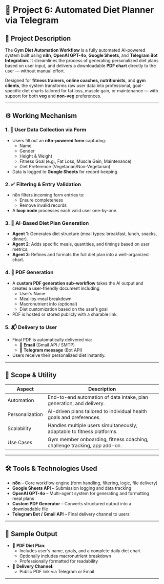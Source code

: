 # 🥗 Project 6: Automated Diet Planner via Telegram

## 📌 Project Description

The **Gym Diet Automation Workflow** is a fully automated AI-powered system built using **n8n**, **OpenAI GPT-4o**, **Google Sheets**, and **Telegram Bot Integration**. It streamlines the process of generating personalized diet plans based on user input, and delivers a downloadable **PDF chart** directly to the user — without manual effort.

Designed for **fitness trainers, online coaches, nutritionists**, and **gym clients**, the system transforms raw user data into professional, goal-specific diet charts tailored for fat loss, muscle gain, or maintenance — with support for both **veg** and **non-veg** preferences.

---

## ⚙️ Working Mechanism

### 1. 🧾 User Data Collection via Form
- Users fill out an **n8n-powered form** capturing:
  - Name
  - Gender
  - Height & Weight
  - Fitness Goal (e.g., Fat Loss, Muscle Gain, Maintenance)
  - Diet Preference (Vegetarian/Non-Vegetarian)
- Data is logged to **Google Sheets** for record-keeping.

### 2. ✅ Filtering & Entry Validation
- n8n filters incoming form entries to:
  - Ensure completeness
  - Remove invalid records
- A **loop node** processes each valid user one-by-one.

### 3. 🧠 AI-Based Diet Plan Generation
- **Agent 1**: Generates diet structure (meal types: breakfast, lunch, snacks, dinner).
- **Agent 2**: Adds specific meals, quantities, and timings based on user metrics.
- **Agent 3**: Refines and formats the full diet plan into a well-organized chart.

### 4. 📄 PDF Generation
- A **custom PDF generation sub-workflow** takes the AI output and creates a user-friendly document including:
  - User’s Name
  - Meal-by-meal breakdown
  - Macronutrient info (optional)
  - Diet customization based on the user’s goal
- PDF is hosted or stored publicly with a sharable link.

### 5. 📬 Delivery to User
- Final PDF is automatically delivered via:
  - 📩 **Email** (Gmail API / SMTP)
  - 💬 **Telegram message** (Bot API)
- Users receive their personalized diet instantly.

---

## 🧠 Scope & Utility

| Aspect         | Description                                                             |
|----------------|-------------------------------------------------------------------------|
| Automation     | End-to-end automation of data intake, plan generation, and delivery.    |
| Personalization| AI-driven plans tailored to individual health goals and preferences.    |
| Scalability    | Handles multiple users simultaneously; adaptable to fitness platforms.  |
| Use Cases      | Gym member onboarding, fitness coaching, challenge tracking, app add-on.|

---

## 🛠️ Tools & Technologies Used

- **n8n** – Core workflow engine (form handling, filtering, logic, file delivery)
- **Google Sheets API** – Submission logging and data tracking
- **OpenAI GPT-4o** – Multi-agent system for generating and formatting meal plans
- **Custom PDF Generator** – Converts structured output into a downloadable file
- **Telegram Bot / Gmail API** – Final delivery channel to users

---

## 📁 Sample Output

- 📎 **PDF Diet Plan**:
  - Includes user's name, goals, and a complete daily diet chart
  - Optionally includes macronutrient breakdown
  - Professionally formatted for readability
- 🔗 **Delivery Channel**:
  - Public PDF link via Telegram or Email

---
